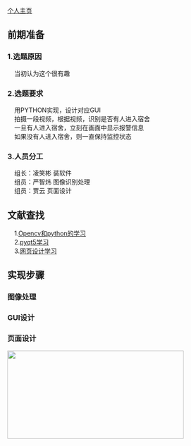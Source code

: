 ﻿<html>
<head>
<meta charset="utf-8">
<title>宿舍异常进入识别监控</title>
</head>
<body>
<a href="https://github.com/yinxin46/yinxin46.github.io">个人主页</a>
<h2>前期准备</h2>
<h3>1.选题原因</h3>
<p>&nbsp;&nbsp;&nbsp;&nbsp;当初认为这个很有趣</p>
<h3>2.选题要求</h3>
<p>
&nbsp;&nbsp;&nbsp;&nbsp;用PYTHON实现，设计对应GUI<br>
&nbsp;&nbsp;&nbsp;&nbsp;拍摄一段视频，根据视频，识别是否有人进入宿舍<br>
&nbsp;&nbsp;&nbsp;&nbsp;一旦有人进入宿舍，立刻在画面中显示报警信息<br>
&nbsp;&nbsp;&nbsp;&nbsp;如果没有人进入宿舍，则一直保持监控状态<br>
</p>
<h3>3.人员分工</h3>
<p>
&nbsp;&nbsp;&nbsp;&nbsp;组长：凌笑彬 装软件<br>&nbsp;&nbsp;&nbsp;&nbsp;组员：严智炜 图像识别处理<br>&nbsp;&nbsp;&nbsp;&nbsp;组员：贾云 页面设计
</p>
<h2>文献查找</h2>
<p>
&nbsp;&nbsp;&nbsp;&nbsp;1.<a href="https://www.bilibili.com/video/av24998616?from=search&seid=2838665333098568074">Opencv和python的学习</a><br>
&nbsp;&nbsp;&nbsp;&nbsp;2.<a href="https://www.bilibili.com/video/av24998616?from=search&seid=2838665333098568074">pyqt5学习</a><br>
&nbsp;&nbsp;&nbsp;&nbsp;3.<a href="https://www.runoob.com/html/html-tutorial.html">网页设计学习</a><br>
</p>
<h2>实现步骤</h2>
<h3>图像处理</h3>
<h3>GUI设计</h3>
<h3>页面设计</h3>
<img src="https://image.shutterstock.com/image-photo/hands-touching-science-network-connection-260nw-762804589.jpg" width="400" height="200"/>
</body>
</html>
